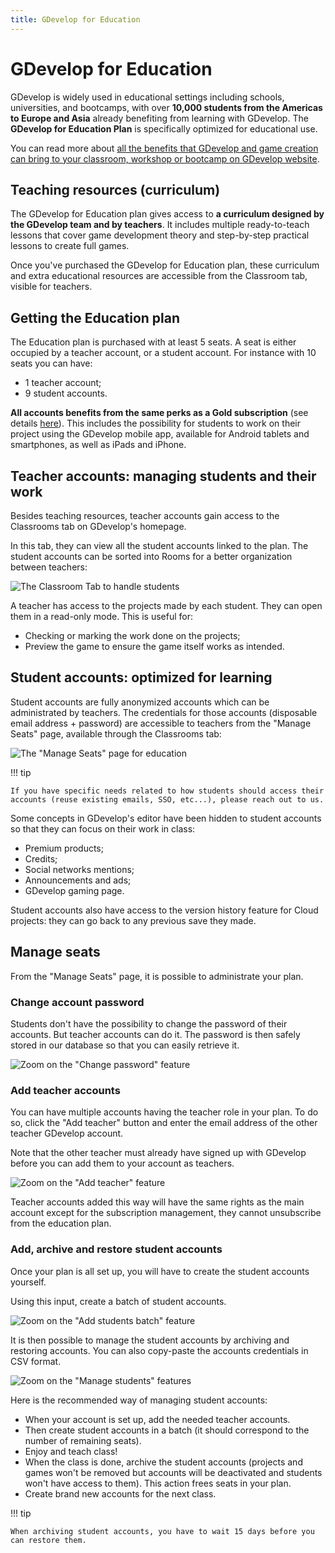 ```yaml
---
title: GDevelop for Education
---
```


# GDevelop for Education

GDevelop is widely used in educational settings including schools, universities, and bootcamps, with over **10,000 students from the Americas to Europe and Asia** already benefiting from learning with GDevelop. The **GDevelop for Education Plan** is specifically optimized for educational use.

You can read more about [all the benefits that GDevelop and game creation can bring to your classroom, workshop or bootcamp on GDevelop website](https://gdevelop.io/education).

## Teaching resources (curriculum)

The GDevelop for Education plan gives access to **a curriculum designed by the GDevelop team and by teachers**. It includes multiple ready-to-teach lessons that cover game development theory and step-by-step practical lessons to create full games.

Once you've purchased the GDevelop for Education plan, these curriculum and extra educational resources are accessible from the Classroom tab, visible for teachers.

## Getting the Education plan

The Education plan is purchased with at least 5 seats. A seat is either occupied by a teacher account, or a student account.
For instance with 10 seats you can have:

- 1 teacher account;
- 9 student accounts.

**All accounts benefits from the same perks as a Gold subscription** (see details [here](https://gdevelop.io/pricing)). This includes the possibility for students to work on their project using the GDevelop mobile app, available for Android tablets and smartphones, as well as iPads and iPhone.

## Teacher accounts: managing students and their work

Besides teaching resources, teacher accounts gain access to the Classrooms tab on GDevelop's homepage.

In this tab, they can view all the student accounts linked to the plan. The student accounts can be sorted into Rooms for a better organization between teachers:

![The Classroom Tab to handle students](./classroom-tab.png)

A teacher has access to the projects made by each student. They can open them in a read-only mode. This is useful for:

- Checking or marking the work done on the projects;
- Preview the game to ensure the game itself works as intended.

## Student accounts: optimized for learning

Student accounts are fully anonymized accounts which can be administrated by teachers. The credentials for those accounts (disposable email address + password) are accessible to teachers from the "Manage Seats" page, available through the Classrooms tab:

![The "Manage Seats" page for education](./manage-edu-seats.png)

!!! tip

    If you have specific needs related to how students should access their accounts (reuse existing emails, SSO, etc...), please reach out to us.

Some concepts in GDevelop's editor have been hidden to student accounts so that they can focus on their work in class:

- Premium products;
- Credits;
- Social networks mentions;
- Announcements and ads;
- GDevelop gaming page.

Student accounts also have access to the version history feature for Cloud projects: they can go back to any previous save they made.

## Manage seats

From the "Manage Seats" page, it is possible to administrate your plan.

### Change account password

Students don't have the possibility to change the password of their accounts.
But teacher accounts can do it. The password is then safely stored in our database so that you can easily retrieve it.

![Zoom on the "Change password" feature](./change-password.png)

### Add teacher accounts

You can have multiple accounts having the teacher role in your plan.
To do so, click the "Add teacher" button and enter the email address of the other teacher GDevelop account.

Note that the other teacher must already have signed up with GDevelop before you can add them to your account as teachers.

![Zoom on the "Add teacher" feature](./add-teacher.png)

Teacher accounts added this way will have the same rights as the main account except for the subscription management, they cannot unsubscribe from the education plan.

### Add, archive and restore student accounts

Once your plan is all set up, you will have to create the student accounts yourself.

Using this input, create a batch of student accounts.

![Zoom on the "Add students batch" feature](./add-multiple-students.png)

It is then possible to manage the student accounts by archiving and restoring accounts.
You can also copy-paste the accounts credentials in CSV format.

![Zoom on the "Manage students" features](./manage-students.png)

Here is the recommended way of managing student accounts:

- When your account is set up, add the needed teacher accounts.
- Then create student accounts in a batch (it should correspond to the number of remaining seats).
- Enjoy and teach class!
- When the class is done, archive the student accounts (projects and games won't be removed but accounts will be deactivated and students won't have access to them).
  This action frees seats in your plan.
- Create brand new accounts for the next class.

!!! tip

    When archiving student accounts, you have to wait 15 days before you can restore them.
